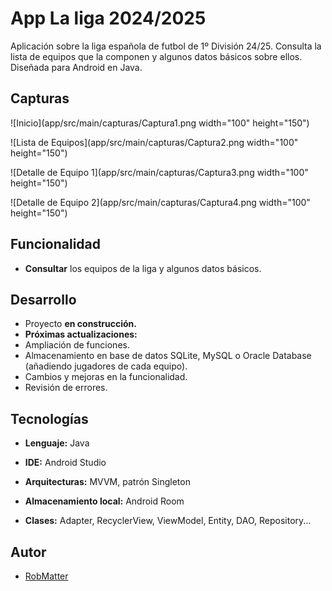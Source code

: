 
# App La liga 2024/2025

Aplicación sobre la liga española de futbol de 1º División 24/25.
Consulta la lista de equipos que la componen y algunos datos básicos sobre ellos.
Diseñada para Android en Java.



## Capturas

![Inicio](app/src/main/capturas/Captura1.png  width="100" height="150")

![Lista de Equipos](app/src/main/capturas/Captura2.png  width="100" height="150")

![Detalle de Equipo 1](app/src/main/capturas/Captura3.png  width="100" height="150")

![Detalle de Equipo 2](app/src/main/capturas/Captura4.png  width="100" height="150")






## Funcionalidad

- **Consultar** los equipos de la liga y algunos datos básicos.







## Desarrollo

- Proyecto **en construcción.**
- **Próximas actualizaciones:** 
- Ampliación de funciones.
- Almacenamiento en base de datos SQLite, MySQL o Oracle Database (añadiendo jugadores de cada equipo). 
- Cambios y mejoras en la funcionalidad. 
- Revisión de errores.

## Tecnologías

- **Lenguaje:** Java

- **IDE:** Android Studio

- **Arquitecturas:** MVVM,  patrón Singleton

- **Almacenamiento local:** Android Room

- **Clases:**  Adapter, RecyclerView, ViewModel, Entity, DAO, Repository...











## Autor

- [RobMatter](https:/https://github.com/RobMatter/)

